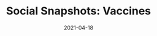 ---
title: "Social Snapshots: Vaccines"
show_title_on_cover: false
date: "2021-04-18"
version: 4
volume: 1
issue: 1
category: "Social Snapshots"
format: "comic-strip"
synopsis: "Zeanne teaches Zene how to remain calm during vaccines."
modes: [
    {mode_name: "Original", call_at: [0, 1, 2, 3, 4, 5, 6, 7, 8, 9, 10, 11, 12, 13, 14, 15, 16, 17, 18, 19, 20, 21, 22, 26, 30, 31, 38, 42, 43, 44]},
    {mode_name: "With Face Masks", call_at: [0, 1, 2, 3, 4, 5, 6, 7, 8, 9, 10, 11, 12, 13, 14, 15, 16, 17, 18, 19, 20, 21, 23, 27, 32, 33, 39, 45, 46, 47]},
    {mode_name: "With Double Face Masks", call_at: [0, 1, 2, 3, 4, 5, 6, 7, 8, 9, 10, 11, 12, 13, 14, 15, 16, 17, 18, 19, 20, 21, 24, 28, 34, 35, 40, 48, 49, 50]},
    {mode_name: "With Double Face Masks and Face Shields", call_at: [0, 1, 2, 3, 4, 5, 6, 7, 8, 9, 10, 11, 12, 13, 14, 15, 16, 17, 18, 19, 20, 21, 25, 29, 36, 37, 41, 51, 52, 53]}
]
---